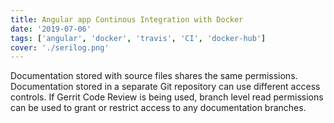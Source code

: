 ```yaml
---
title: Angular app Continous Integration with Docker
date: '2019-07-06'
tags: ['angular', 'docker', 'travis', 'CI', 'docker-hub']
cover: './serilog.png'
---
```


Documentation stored with source files shares the same permissions.
Documentation stored in a separate Git repository can use different
access controls. If Gerrit Code Review is being used, branch level
read permissions can be used to grant or restrict access to any
documentation branches.

